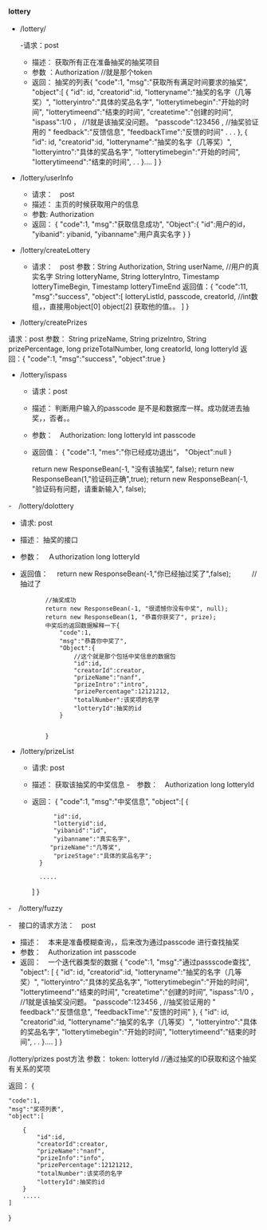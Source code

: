 #### lottery

- /lottery/
   
   -请求：post
   - 描述： 获取所有正在准备抽奖的抽奖项目
   - 参数 ：Authorization  //就是那个token
   - 返回：  抽奖的列表{
       "code":1,
       "msg":"获取所有满足时间要求的抽奖",
       "object":[
            {
                "id": id,
                "creatorid":id,
                "lotteryname":"抽奖的名字（几等奖）",
                "lotteryintro":"具体的奖品名字",
                "lotterytimebegin":"开始的时间",
                "lotterytimeend":"结束的时间",
                "createtime":"创建的时间",
                "ispass":1/0 ， //1就是该抽奖没问题。
                "passcode":123456  , //抽奖验证用的
                " feedback":"反馈信息",
                "feedbackTime":"反馈的时间"
                .
                .
                .
            },
            {
                "id": id,
                "creatorid":id,
                "lotteryname":"抽奖的名字（几等奖）",
                "lotteryintro":"具体的奖品名字",
                "lotterytimebegin":"开始的时间",
                "lotterytimeend":"结束的时间",
                .
                .
            }....
        ]
        }
-  /lottery/userInfo

    - 请求：　post
    - 描述： 主页的时候获取用户的信息
    - 参数:  Authorization
    - 返回： {
        "code":1,
        "msg":"获取信息成功",
        "Object":{
            "id":用户的id，
            "yibanid":  yibanid,
            "yibanname":用户真实名字
        }
    }
- /lottery/createLottery
    - 请求：　post
参数：String Authorization,
    String userName, //用户的真实名字
    String lotteryName,
    String lotteryIntro,
    Timestamp lotteryTimeBegin,
    Timestamp lotteryTimeEnd
返回值：{
    "code":11,
    "msg":"success",
    "object":[
        lotteryListId,
        passcode,
        creatorId,    //int数组，，直接用object[0] object[2]   获取他的值。。
    ]
}
- /lottery/createPrizes

请求：post
参数：   String prizeName,
        String prizeIntro,
        String prizePercentage,
        long prizeTotalNumber,
        long creatorId,
        long lotteryId
返回：{
    "code":1,
    "msg":"success",
    "object":true
}
- /lottery/ispass
    -  请求：post
    - 描述： 判断用户输入的passcode  是不是和数据库一样。成功就进去抽奖，，否者。。
    - 参数：　Authorization:
             long lotteryId
             int passcode

    - 返回值：
        {
                   "code":1,
                   "mes":"你已经成功退出“，
                   "Object":null
               }  

        return new ResponseBean(-1, "没有该抽奖", false);
        return new ResponseBean(1,"验证码正确",true);
        return new ResponseBean(-1, "验证码有问题，请重新输入", false);

-　/lottery/dolottery

   - 请求: post
   
   - 描述： 抽奖的接口
   
   - 参数：　Ａuthorization
            long  lotteryId 
   - 返回值：　 return new ResponseBean(-1,"你已经抽过奖了",false);　　　//抽过了

                //抽奖成功
                return new ResponseBean(-1, "很遗憾你没有中奖", null);
                return new ResponseBean(1, "恭喜你获奖了", prize);
                中奖后的返回数据解释一下{
                    "code":1,
                    "msg":"恭喜你中奖了",
                    "Object":{
                        //这个就是那个包括中奖信息的数据包
                        "id":id,
                        "creatorId":creator,
                        "prizeName":"nanf",
                        "prizeIntro":"intro",
                        "prizePercentage":12121212,
                        "totalNumber":该奖项的名字
                        "lotteryId":抽奖的id
                    }
                

                }
                

- /lottery/prizeList
    - 请求: post
    - 描述： 获取该抽奖的中奖信息
    -　参数：　Authorization
            long lotteryId
    
    - 返回：
    {
        "code":1,
        "msg":"中奖信息",
        "object":[
            {

                "id":id,
                "lotteryid":id,
                "yibanid":"id",
                "yibanname":"真实名字",
               "prizeName":"几等奖",
                "prizeStage":"具体的奖品名字";
            }

            .....
        ]
    }
  
-　/lottery/fuzzy

   -　接口的请求方法：　post
   - 描述：　本来是准备模糊查询，，后来改为通过passcode 进行查找抽奖
   - 参数：　Authorization
            int passcode
   - 返回：　一个迭代器类型的数据
   {
       "code":1,
       "msg":"通过passscode查找",
       "object":
                [
                    {
                        "id": id,
                        "creatorid":id,
                        "lotteryname":"抽奖的名字（几等奖）",
                        "lotteryintro":"具体的奖品名字",
                        "lotterytimebegin":"开始的时间",
                        "lotterytimeend":"结束的时间",
                        "createtime":"创建的时间",
                        "ispass":1/0 ， //1就是该抽奖没问题。
                        "passcode":123456  , //抽奖验证用的
                        " feedback":"反馈信息",
                        "feedbackTime":"反馈的时间"
                        },
                        {
                        "id": id,
                        "creatorid":id,
                        "lotteryname":"抽奖的名字（几等奖）",
                        "lotteryintro":"具体的奖品名字",
                        "lotterytimebegin":"开始的时间",
                        "lotterytimeend":"结束的时间",
                        .
                        .
                        }....
                    ]
   }


   /lottery/prizes
post方法
 参数：  token:
        lotteryId //通过抽奖的ID获取和这个抽奖有关系的奖项

返回： {

    "code":1,
    "msg":"奖项列表",
    "object":[

        {
            "id":id,
            "creatorId":creator,
            "prizeName":"nanf",
            "prizeInfo":"info",
            "prizePercentage":12121212,
            "totalNumber":该奖项的名字
            "lotteryId":抽奖的id
        }
        .....
    ]
}
